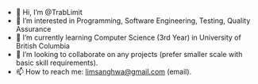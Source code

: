 - 👋 Hi, I’m @TrabLimit
- 👀 I’m interested in Programming, Software Engineering, Testing, Quality Assurance
- 🌱 I’m currently learning Computer Science (3rd Year) in University of British Columbia
- 💞️ I’m looking to collaborate on any projects (prefer smaller scale with basic skill requirements).
- 📫 How to reach me: limsanghwa@gmail.com (email).

<!---
TrabLimit/TrabLimit is a ✨ special ✨ repository because its `README.md` (this file) appears on your GitHub profile.
You can click the Preview link to take a look at your changes.
--->
